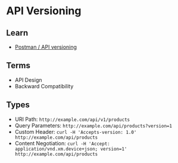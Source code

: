 # API Versioning

## Learn

- [Postman / API versioning](https://postman.com/api-platform/api-versioning/)

## Terms

- API Design
- Backward Compatibility

## Types

- URI Path: `http://example.com/api/v1/products`
- Query Parameters: `http://example.com/api/products?version=1`
- Custom Header: `curl -H 'Accepts-version: 1.0' http://example.com/api/products`
- Content Negotiation: `curl -H 'Accept: application/vnd.xm.device+json; version=1' http://example.com/api/products`

<!--
- Schema Versioning
- Parameter Versioning
-->
